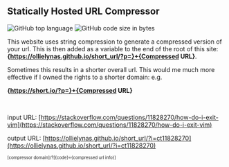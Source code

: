 <!--META A static url shortener that uses string compression to generate shorter redirect links META -->

## Statically Hosted URL Compressor

![GitHub top language](https://img.shields.io/github/languages/top/ollielynas/short_url)
![GitHub code size in bytes](https://img.shields.io/github/languages/code-size/ollielynas/short_url)

This website uses string compression to generate a compressed version of your url. This is then added as a variable to the end of the root of this site: **{https://ollielynas.github.io/short_url/?p=}+{Compressed URL}**. 

Sometimes this results in a shorter overall url. This would me much more effective if I owned the rights to a shorter domain: e.g.

**{https://short.io/?p=}+{Compressed URL}**

<br>

input URL: [https://stackoverflow.com/questions/11828270/how-do-i-exit-vim](https://stackoverflow.com/questions/11828270/how-do-i-exit-vim)
<br>

output URL: [https://ollielynas.github.io/short_url/?i=ct11828270](https://ollielynas.github.io/short_url/?i=ct11828270)
<br>

<small><small>[compressor domain]/?[{code}={compressed url info}]</small></small>
<!-- LAST EDITED 1700435007 LAST EDITED-->